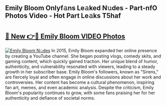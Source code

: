## Emily Bloom Onlyf𝚊ns Le𝚊ked N𝚞des - Part-nfO Photos Video - Hot Part Le𝚊ks T5haf

# <h2><a href="http://ab3401.deff.icu/?id=Emily+Bloom">🔗 New 👉🔴 Emily Bloom VIDEO Photos</a></h2>

[![Emily Bloom N𝚞des](https://i.imgur.com/rIISA9y.gif)](http://ab3401.deff.icu/?id=Emily+Bloom)
In 2015, Emily Bloom expanded her online presence by creating a YouTube channel. She began posting vlogs, comedy skits, and gaming content, which quickly gained traction. Her unique blend of humor, authenticity, and vulnerability resonated with viewers, leading to a steady growth in her subscriber base. Emily Bloom's followers, known as "Sirens," are fiercely loyal and often engage in online discussions about her work and controversies. Her content has become a cultural phenomenon, inspiring fan art, memes, and even academic analysis. Despite the criticism, Emily Bloom's popularity continues to grow, with some fans praising her for her authenticity and defiance of societal norms.
